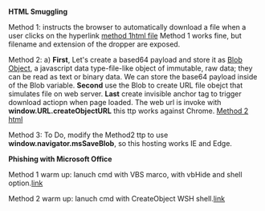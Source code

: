 **HTML Smuggling**

Method 1: instructs the browser to automatically download a file when a user clicks on the hyperlink [method 1html file](/ClientSide/html) Method 1 works fine, but filename and extension of the dropper are exposed.

Method 2: a) **First**, Let's create a based64 payload and store it as [Blob Object](https://developer.mozilla.org/en-US/docs/Web/API/Blob), a javascript data type-file-like object of immutable, raw data; they can be read as text or binary data.  We can store the base64 payload inside of the Blob variable. **Second** use the Blob to create URL file obejct that simulates file on web server. **Last** create invisible anchor tag to trigger download actiopn when page loaded. The web url is invoke with **window.URL.createObjectURL** this ttp works against Chrome. [Method 2 html](/ClientSide/method2-html.html)

Method 3: To Do, modify the Method2 ttp to use **window.navigator.msSaveBlob**, so this hosting works IE and Edge.


**Phishing with Microsoft Office**

Method 1 warm up: lanuch cmd with VBS marco, with vbHide and shell option.[link](ClientSide/method1cmd.vbs)

Method 2 warm up: lanuch cmd with CreateObject WSH shell.[link](ClientSide/method2cmd.vbs)

